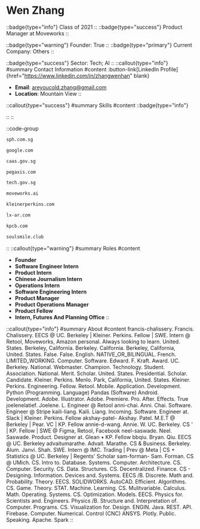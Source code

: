 # Wen Zhang
::badge{type="info"}
Class of 2021
::
::badge{type="success"}
Product Manager at Moveworks
::

::badge{type="warning"}
Founder: True
::
::badge{type="primary"}
Current Company: Others
::

::badge{type="success"}
Sector: Tech; AI
::
::callout{type="info"}
#summary
Contact Information
#content
:button-link[LinkedIn Profile]{href="https://www.linkedin.com/in/zhangwenhan" blank}
- **Email**: areyoucold.zhang@gmail.com
- **Location**: Mountain View
::

::callout{type="success"}
#summary
Skills
#content
::badge{type="info"}

::
::

::code-group
```bash [Singapore Press Holdings]
sph.com.sg
```
```bash [Google]
google.com
```
```bash [Civil Aviation Authority of Singapore - (CAAS)]
caas.gov.sg
```
```bash [Pegaxis]
pegaxis.com
```
```bash [GovTech Singapore]
tech.gov.sg
```
```bash [Moveworks]
moveworks.ai
```
```bash [KPCB]
kleinerperkins.com
```
```bash [Lingxi AR]
lx-ar.com
```
```bash [Kleiner Perkins Caufield & Byers]
kpcb.com
```
```bash [Soulsmile Club]
soulsmile.club
```
::
::callout{type="warning"}
#summary
Roles
#content
- **Founder**
- **Software Engineer Intern**
- **Product Intern**
- **Chinese Journalism Intern**
- **Operations Intern**
- **Software Engineering Intern**
- **Product Manager**
- **Product Operations Manager**
- **Product Fellow**
- **Intern, Futures And Planning Office**
::

::callout{type="info"}
#summary
About
#content
francis-chalissery. Francis. Chalissery. EECS @ UC. Berkeley | Kleiner. Perkins. Fellow | SWE. Intern @ Retool, Moveworks, Amazon personal. Always looking to learn. United. States. Berkeley, California. Berkeley. California. Berkeley, California, United. States. False. False. English. NATIVE_OR_BILINGUAL. French. LIMITED_WORKING. Computer. Software. Edward. F. Kraft. Award. UC. Berkeley. National. Webmaster. Champion. Technology. Student. Association. National. Merit. Scholar. United. States. Presidential. Scholar. Candidate. Kleiner. Perkins. Menlo. Park, California, United. States. Kleiner. Perkins. Engineering. Fellow. Retool. Mobile. Application. Development. Python (Programming. Language) Pandas (Software) Android. Development. Adobe. Illustrator. Adobe. Premiere. Pro. After. Effects. True joelenelatief. Joelene. L. Engineer @ Retool anni-chai. Anni. Chai. Software. Engineer @ Stripe kaili-liang. Kaili. Liang. Incoming. Software. Engineer at. Slack | Kleiner. Perkins. Fellow akshay-patel- Akshay. Patel. M.E.T @ Berkeley | Pear. VC | KP. Fellow annie-d-wang. Annie. W. UC. Berkeley. CS ' | KP. Fellow | SWE @ Figma, Retool, Facebook neel-saswade. Neel. Saswade. Product. Designer at. Glean • KP. Fellow bbqiu. Bryan. Qiu. EECS @ UC. Berkeley advaitumarathe. Advait. Marathe. CS & Business. Berkeley. Alum. Janvi. Shah. SWE. Intern @ IMC. Trading | Prev @ Meta | CS + Statistics @ UC. Berkeley | Regents' Scholar sam-forman- Sam. Forman. CS @ UMich. CS. Intro to. Database. Systems. Computer. Architecture. CS. Computer. Security. CS. Data. Structures. CS. Decentralized. Finance. CS - Designing. Information. Devices and. Systems. EECS /B. Discrete. Math and. Probability. Theory. EECS. SOLIDWORKS. AutoCAD. Efficient. Algorithms. CS. Game. Theory. STAT. Machine. Learning. CS. Mulitvariable. Calculus. Math. Operating. Systems. CS. Optimization. Models. EECS. Physics for. Scientists and. Engineers. Physics /B. Structure and. Interpretation of. Computer. Programs. CS. Visualization for. Design. ENGIN. Java. REST. API. Firebase. Computer. Numerical. Control (CNC) ANSYS. Plotly. Public. Speaking. Apache. Spark
::

